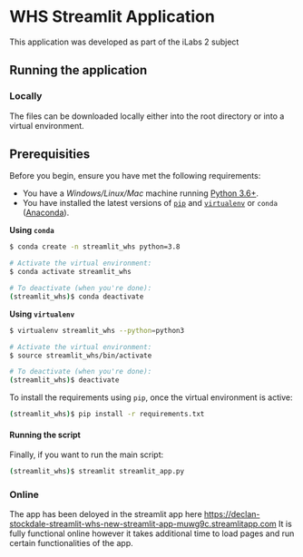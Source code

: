 # WHS Streamlit Application
This application was developed as part of the iLabs 2 subject

## Running the application




### Locally
The files can be downloaded locally either into the root directory or into a virtual environment. 
## Prerequisities

Before you begin, ensure you have met the following requirements:

* You have a _Windows/Linux/Mac_ machine running [Python 3.6+](https://www.python.org/).
* You have installed the latest versions of [`pip`](https://pip.pypa.io/en/stable/installing/) and [`virtualenv`](https://virtualenv.pypa.io/en/stable/installation/) or `conda` ([Anaconda](https://www.anaconda.com/distribution/)).


**Using `conda`**

```bash
$ conda create -n streamlit_whs python=3.8

# Activate the virtual environment:
$ conda activate streamlit_whs

# To deactivate (when you're done):
(streamlit_whs)$ conda deactivate
```

**Using `virtualenv`**

```bash
$ virtualenv streamlit_whs --python=python3

# Activate the virtual environment:
$ source streamlit_whs/bin/activate

# To deactivate (when you're done):
(streamlit_whs)$ deactivate
```


To install the requirements using `pip`, once the virtual environment is active:
```bash
(streamlit_whs)$ pip install -r requirements.txt
```


#### Running the script
Finally, if you want to run the main script:
```bash
(streamlit_whs)$ streamlit streamlit_app.py
```


### Online
The app has been deloyed in the streamlit app here https://declan-stockdale-streamlit-whs-new-streamlit-app-muwg9c.streamlitapp.com
It is fully functional online however it takes additional time to load pages and run certain functionalities of the app.

